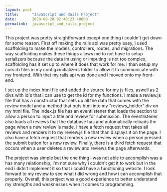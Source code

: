 ```yaml
---
layout: post
title:      "JavaScript and Rails Project"
date:       2020-09-28 02:40:23 +0000
permalink:  javascript_and_rails_project
---
```



This project was pretty straightforward except one thing i couldn't get down for some reason. First off making the rails api was pretty easy, i used scaffolding to make the models, controllers, routes, and migrations. The way scaffolding makes these things allows me to not have to setup serializers because the data im using or imputing is not too complex, scaffolding has it set up to where it does that work for me. I than setup my cors.rb files in my config>initializers folder to allow it to communicate with my frontend. With that my rails api was done and i moved onto my front-end.

I set up the index.html file and added the source for my js files, aswell as 2 divs with id's that i can use to get the id for my functions. I made a review.js file that has a constructor that sets up all the data that comes with the review model and a method that puts html into my "reviews_holder" div on my html file. The index.js file has an eventlistener that loads the section to allow a person to input a title and review for submission. The eventlistener also loads all reviews that the database has and automatically reloads the page when a new review is made. I have a fetch request that takes all reviews and renders it to my review.js file that than displays it on the page. I also have a fetch request that renders a new review when a person pressed the submit button for a new review. Finally, there is a third fetch request that occurs when a user deletes a review and reviews the page afterwards.

The project was simple but the one thing i was not able to accomplish was a has many relationship, i'm not sure why i couldn't get it to work but in the end i didn't implement it so that i could have a functioning website. I look forward to my review to see what i did wrong and how i can accomplish that properly. Overall, this project was a good experience to better understand my strengths and weaknesses when it comes to programming.
